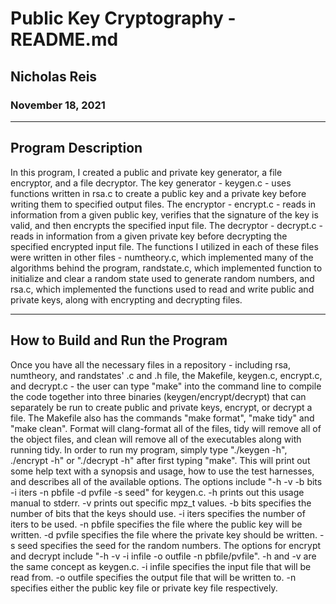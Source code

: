 # Public Key Cryptography - README.md
## Nicholas Reis
### November 18, 2021

---
## Program Description
In this program, I created a public and private key generator, a file encryptor, and a file
decryptor. The key generator - keygen.c - uses functions written in rsa.c to create a public 
key and a private key before writing them to specified output files. The encryptor - encrypt.c -
reads in information from a given public key, verifies that the signature of the key is valid,
and then encrypts the specified input file. The decryptor - decrypt.c - reads in information
from a given private key before decrypting the specified encrypted input file. The functions
I utilized in each of these files were written in other files - numtheory.c, which implemented
many of the algorithms behind the program, randstate.c, which implemented function to initialize
and clear a random state used to generate random numbers, and rsa.c, which implemented the functions
used to read and write public and private keys, along with encrypting and decrypting files.

---

## How to Build and Run the Program
Once you have all the necessary files in a repository - including rsa, numtheory, and randstates' .c and .h file,
the Makefile, keygen.c, encrypt.c, and decrypt.c - the user can type "make" into the command line to compile the 
code together into three binaries (keygen/encrypt/decrypt) that can separately be run to create public and private
keys, encrypt, or decrypt a file. The Makefile also has the commands "make format", "make tidy" and "make clean". 
Format will clang-format all of the files, tidy will remove all of the object files, and clean will remove all 
of the executables along with running tidy. In order to run my program, simply type "./keygen -h", ./encrypt -h" or 
"./decrypt -h" after first typing "make". This will print out some help text with a synopsis and usage, how to use 
the test harnesses, and describes all of the available options. The options include "-h -v -b bits -i iters -n pbfile
-d pvfile -s seed" for keygen.c. -h prints out this usage manual to stderr. -v prints out specific mpz_t values. -b bits
specifies the number of bits that the keys should use. -i iters specifies the number of iters to be used. -n pbfile
specifies the file where the public key will be written. -d pvfile specifies the file where the private key should be
written. -s seed specifies the seed for the random numbers. The options for encrypt and decrypt include "-h -v -i
infile -o outfile -n pbfile/pvfile". -h and -v are the same concept as keygen.c. -i infile specifies the input file 
that will be read from. -o outfile specifies the output file that will be written to. -n specifies either the public
key file or private key file respectively.